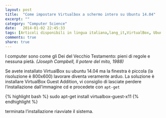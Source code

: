 ```yaml
---
layout: post
title:  "Come impostare Virtualbox a schermo intero su Ubuntu 14.04"
excerpt: ""
category: "Computer Science"
date:   2014-01-02 22:45:33
tags: [Articoli disponibili in lingua italiana,lang_it,VirtualBox, Ubuntu]
comments: true
share: true
---
```


I computer sono come gli Dei del Vecchio Testamento: pieni di regole e nessuna pietà.
*(Joseph Campbell, Il potere del mito, 1988)*

Se avete installato VirtualBox su ubuntu 14.04 ma la finestra è piccola (la risoluzione è 800x600) lavorare diventa veramente arduo. 
La soluzione è installare VirtualBox Guest Addition, vi consiglio di lasciate perdere l’installazione dall’immagine cd e procedete con `apt-get`

{% highlight bash %}
sudo apt-get install virtualbox-guest-x11
{% endhighlight %}

terminata l’installazione riavviate il sistema.
